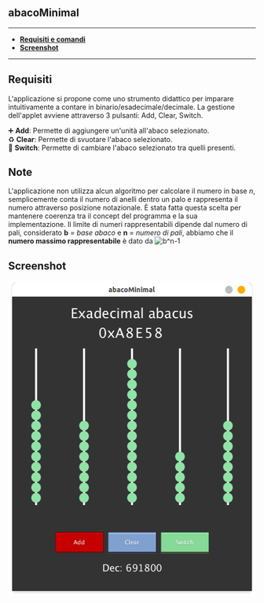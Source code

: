 ## abacoMinimal

------

- **[Requisiti e comandi](#Requisiti)**
- **[Screenshot](#Screenshot)**
------                         

## Requisiti
<p>
L'applicazione si propone come uno strumento didattico per imparare intuitivamente a contare in binario/esadecimale/decimale.
La gestione dell'applet avviene attraverso 3 pulsanti: Add, Clear, Switch.

:heavy_plus_sign: <strong>Add</strong>: Permette di aggiungere un'unità all'abaco selezionato.
<br>:recycle: <strong>Clear</strong>: Permette di svuotare l'abaco selezionato.
<br>:wrench: <strong>Switch</strong>: Permette di cambiare l'abaco selezionato tra quelli presenti.
</p>

## Note

<p>
L'applicazione non utilizza alcun algoritmo per calcolare il numero in base <em>n</em>, semplicemente conta il numero di anelli dentro un palo e rappresenta il numero attraverso posizione notazionale. È stata fatta questa scelta per mantenere coerenza tra il concept del programma e la sua implementazione. Il limite di numeri rappresentabili dipende dal numero di pali, considerato <strong>b</strong> = <em>base abaco</em> e <strong>n</strong> = <em>numero di pali</em>, abbiamo che il <strong>numero massimo rappresentabile</strong> è dato da <img src="https://latex.codecogs.com/gif.latex?b^n-1" title="b^n-1" />
</p>

                                                
## Screenshot

 <img
       src="https://raw.githubusercontent.com/v0lp3/abacoMinimal/master/screenshot.png"
       alt="abacoMinimal"
       width="516"
       height="644"  
 /> 
